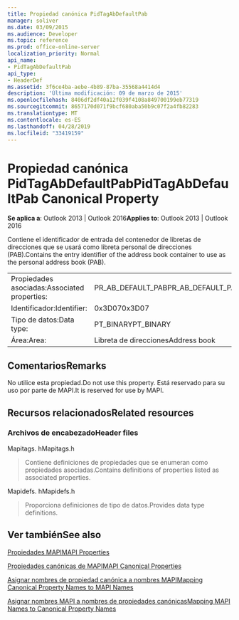```yaml
---
title: Propiedad canónica PidTagAbDefaultPab
manager: soliver
ms.date: 03/09/2015
ms.audience: Developer
ms.topic: reference
ms.prod: office-online-server
localization_priority: Normal
api_name:
- PidTagAbDefaultPab
api_type:
- HeaderDef
ms.assetid: 3f6ce4ba-aebe-4b89-87ba-35568a4414d4
description: 'Última modificación: 09 de marzo de 2015'
ms.openlocfilehash: 8406df2df40a12f039f4108a849700199eb77319
ms.sourcegitcommit: 8657170d071f9bcf680aba50b9c07f2a4fb82283
ms.translationtype: MT
ms.contentlocale: es-ES
ms.lasthandoff: 04/28/2019
ms.locfileid: "33419159"
---
```

# <a name="pidtagabdefaultpab-canonical-property"></a><span data-ttu-id="7acbd-103">Propiedad canónica PidTagAbDefaultPab</span><span class="sxs-lookup"><span data-stu-id="7acbd-103">PidTagAbDefaultPab Canonical Property</span></span>

  
  
<span data-ttu-id="7acbd-104">**Se aplica a**: Outlook 2013 | Outlook 2016</span><span class="sxs-lookup"><span data-stu-id="7acbd-104">**Applies to**: Outlook 2013 | Outlook 2016</span></span> 
  
<span data-ttu-id="7acbd-105">Contiene el identificador de entrada del contenedor de libretas de direcciones que se usará como libreta personal de direcciones (PAB).</span><span class="sxs-lookup"><span data-stu-id="7acbd-105">Contains the entry identifier of the address book container to use as the personal address book (PAB).</span></span> 
  
|||
|:-----|:-----|
|<span data-ttu-id="7acbd-106">Propiedades asociadas:</span><span class="sxs-lookup"><span data-stu-id="7acbd-106">Associated properties:</span></span>  <br/> |<span data-ttu-id="7acbd-107">PR_AB_DEFAULT_PAB</span><span class="sxs-lookup"><span data-stu-id="7acbd-107">PR_AB_DEFAULT_PAB</span></span>  <br/> |
|<span data-ttu-id="7acbd-108">Identificador:</span><span class="sxs-lookup"><span data-stu-id="7acbd-108">Identifier:</span></span>  <br/> |<span data-ttu-id="7acbd-109">0x3D07</span><span class="sxs-lookup"><span data-stu-id="7acbd-109">0x3D07</span></span>  <br/> |
|<span data-ttu-id="7acbd-110">Tipo de datos:</span><span class="sxs-lookup"><span data-stu-id="7acbd-110">Data type:</span></span>  <br/> |<span data-ttu-id="7acbd-111">PT_BINARY</span><span class="sxs-lookup"><span data-stu-id="7acbd-111">PT_BINARY</span></span>  <br/> |
|<span data-ttu-id="7acbd-112">Área:</span><span class="sxs-lookup"><span data-stu-id="7acbd-112">Area:</span></span>  <br/> |<span data-ttu-id="7acbd-113">Libreta de direcciones</span><span class="sxs-lookup"><span data-stu-id="7acbd-113">Address book</span></span>  <br/> |
   
## <a name="remarks"></a><span data-ttu-id="7acbd-114">Comentarios</span><span class="sxs-lookup"><span data-stu-id="7acbd-114">Remarks</span></span>

<span data-ttu-id="7acbd-115">No utilice esta propiedad.</span><span class="sxs-lookup"><span data-stu-id="7acbd-115">Do not use this property.</span></span> <span data-ttu-id="7acbd-116">Está reservado para su uso por parte de MAPI.</span><span class="sxs-lookup"><span data-stu-id="7acbd-116">It is reserved for use by MAPI.</span></span>
  
## <a name="related-resources"></a><span data-ttu-id="7acbd-117">Recursos relacionados</span><span class="sxs-lookup"><span data-stu-id="7acbd-117">Related resources</span></span>

### <a name="header-files"></a><span data-ttu-id="7acbd-118">Archivos de encabezado</span><span class="sxs-lookup"><span data-stu-id="7acbd-118">Header files</span></span>

<span data-ttu-id="7acbd-119">Mapitags. h</span><span class="sxs-lookup"><span data-stu-id="7acbd-119">Mapitags.h</span></span>
  
> <span data-ttu-id="7acbd-120">Contiene definiciones de propiedades que se enumeran como propiedades asociadas.</span><span class="sxs-lookup"><span data-stu-id="7acbd-120">Contains definitions of properties listed as associated properties.</span></span>
    
<span data-ttu-id="7acbd-121">Mapidefs. h</span><span class="sxs-lookup"><span data-stu-id="7acbd-121">Mapidefs.h</span></span>
  
> <span data-ttu-id="7acbd-122">Proporciona definiciones de tipo de datos.</span><span class="sxs-lookup"><span data-stu-id="7acbd-122">Provides data type definitions.</span></span>
    
## <a name="see-also"></a><span data-ttu-id="7acbd-123">Ver también</span><span class="sxs-lookup"><span data-stu-id="7acbd-123">See also</span></span>



[<span data-ttu-id="7acbd-124">Propiedades MAPI</span><span class="sxs-lookup"><span data-stu-id="7acbd-124">MAPI Properties</span></span>](mapi-properties.md)
  
[<span data-ttu-id="7acbd-125">Propiedades canónicas de MAPI</span><span class="sxs-lookup"><span data-stu-id="7acbd-125">MAPI Canonical Properties</span></span>](mapi-canonical-properties.md)
  
[<span data-ttu-id="7acbd-126">Asignar nombres de propiedad canónica a nombres MAPI</span><span class="sxs-lookup"><span data-stu-id="7acbd-126">Mapping Canonical Property Names to MAPI Names</span></span>](mapping-canonical-property-names-to-mapi-names.md)
  
[<span data-ttu-id="7acbd-127">Asignar nombres MAPI a nombres de propiedades canónicas</span><span class="sxs-lookup"><span data-stu-id="7acbd-127">Mapping MAPI Names to Canonical Property Names</span></span>](mapping-mapi-names-to-canonical-property-names.md)

